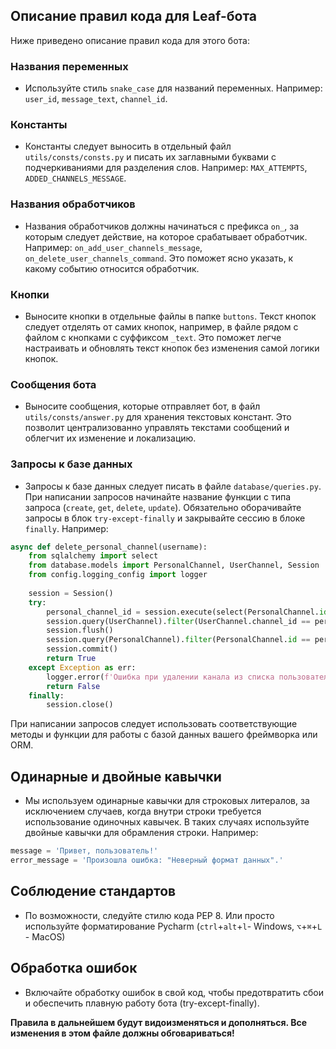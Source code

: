 ## Описание правил кода для Leaf-бота

Ниже приведено описание правил кода для этого бота:

### Названия переменных

- Используйте стиль `snake_case` для названий переменных. Например: `user_id`, `message_text`, `channel_id`.

### Константы

- Константы следует выносить в отдельный файл `utils/consts/consts.py` и писать их заглавными буквами с подчеркиваниями для разделения слов. Например: `MAX_ATTEMPTS`, `ADDED_CHANNELS_MESSAGE`.

### Названия обработчиков

- Названия обработчиков должны начинаться с префикса `on_`, за которым следует действие, на которое срабатывает обработчик. Например: `on_add_user_channels_message`, `on_delete_user_channels_command`. Это поможет ясно указать, к какому событию относится обработчик.

### Кнопки

- Выносите кнопки в отдельные файлы в папке `buttons`. Текст кнопок следует отделять от самих кнопок, например, в файле рядом с файлом с кнопками с суффиксом `_text`. Это поможет легче настраивать и обновлять текст кнопок без изменения самой логики кнопок.

### Сообщения бота

- Выносите сообщения, которые отправляет бот, в файл `utils/consts/answer.py` для хранения текстовых констант. Это позволит централизованно управлять текстами сообщений и облегчит их изменение и локализацию.

### Запросы к базе данных

- Запросы к базе данных следует писать в файле `database/queries.py`. При написании запросов начинайте название функции с типа запроса (`create`, `get`, `delete`, `update`). Обязательно оборачивайте запросы в блок `try-except-finally` и закрывайте сессию в блоке `finally`. Например:

```python
async def delete_personal_channel(username):
    from sqlalchemy import select
    from database.models import PersonalChannel, UserChannel, Session
    from config.logging_config import logger
    
    session = Session()
    try:
        personal_channel_id = session.execute(select(PersonalChannel.id).where(PersonalChannel.username == username)).fetchone()[0]
        session.query(UserChannel).filter(UserChannel.channel_id == personal_channel_id).delete()
        session.flush()
        session.query(PersonalChannel).filter(PersonalChannel.id == personal_channel_id).delete()
        session.commit()
        return True
    except Exception as err:
        logger.error(f'Ошибка при удалении канала из списка пользователя: {err}')
        return False
    finally:
        session.close()
```

При написании запросов следует использовать соответствующие методы и функции для работы с базой данных вашего фреймворка или ORM.

## Одинарные и двойные кавычки
- Мы используем одинарные кавычки для строковых литералов, за исключением случаев, когда внутри строки требуется использование одиночных кавычек. В таких случаях используйте двойные кавычки для обрамления строки. Например:

```python
message = 'Привет, пользователь!'
error_message = 'Произошла ошибка: "Неверный формат данных".'
```

## Соблюдение стандартов

- По возможности, следуйте стилю кода PEP 8. Или просто используйте форматирование Pycharm (```ctrl```+```alt```+```l```- Windows, ```⌥```+```⌘```+```L``` - MacOS)

## Обработка ошибок

- Включайте обработку ошибок в свой код, чтобы предотвратить сбои и обеспечить плавную работу бота (try-except-finally). 


**Правила в дальнейшем будут видоизменяться и дополняться. Все изменения в этом файле должны обговариваться!**
